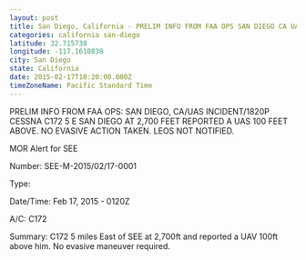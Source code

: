 ```yaml
---
layout: post
title: San Diego, California - PRELIM INFO FROM FAA OPS SAN DIEGO CA UAS INCIDENT 1820P CESSNA C172 5 E
categories: california san-diego
latitude: 32.715738
longitude: -117.1610838
city: San Diego
state: California
date: 2015-02-17T10:20:00.000Z
timeZoneName: Pacific Standard Time
---
```


PRELIM INFO FROM FAA OPS: SAN DIEGO, CA/UAS INCIDENT/1820P CESSNA C172 5 E SAN DIEGO AT 2,700 FEET REPORTED A UAS 100 FEET ABOVE. NO EVASIVE ACTION TAKEN. LEOS NOT NOTIFIED.




MOR Alert for SEE

Number: SEE-M-2015/02/17-0001

Type: 

Date/Time: Feb 17, 2015 - 0120Z

A/C: C172

Summary: C172 5 miles East of SEE at 2,700ft and reported a UAV 100ft above him. No evasive maneuver required.
